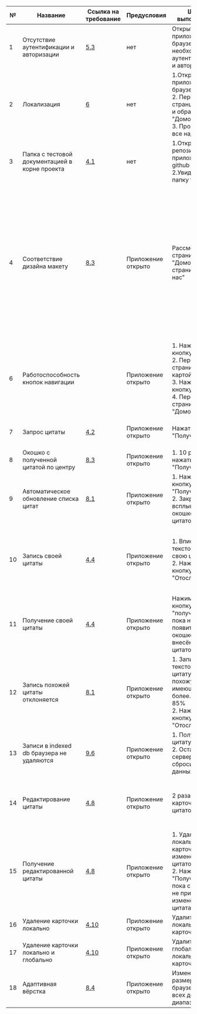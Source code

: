 | №  | Название                                       | Ссылка на требование                                                      | Предусловия        | Шаги выполнения                                                                                                               | Постусловия         | Ожидаемый результат                                                                                    | Фактический результат                                                                                                                                                                                                                                                                  | Статус     | Примечания |
|----|------------------------------------------------|---------------------------------------------------------------------------|--------------------|-------------------------------------------------------------------------------------------------------------------------------|---------------------|--------------------------------------------------------------------------------------------------------|----------------------------------------------------------------------------------------------------------------------------------------------------------------------------------------------------------------------------------------------------------------------------------------|------------|------------|
| 1  | Отсутствие аутентификации и авторизации        | [5.3](requirements-specification-testing.md#53-требования-к-безопасности) | нет                | Открыть приложение в браузере без необходимости аутентификации и авторизации                                                  | Закрыть приложение  | Приложение не требует аутентификации и авторизации                                                     | Приложение не требует аутентификации и авторизации                                                                                                                                                                                                                                     | Пройден    |            |                   
| 2  | Локализация                                    | [6](requirements-specification-testing.md#6-требования-к-локализации)     | нет                | 1.Открыть приложение в браузере <br/>2. Перейти на странцу "О нас" и обратно "Домой" <br/>3. Просмотреть все надписи          | Закрыть приложение  | Все надписи на русском языке                                                                           | Все надписи на русском языке                                                                                                                                                                                                                                                           | Пройден    |            |
| 3  | Папка с тестовой документацией в корне проекта | [4.1](requirements-specification-testing.md#41-user-story)                | нет                | 1.Открыть репозиторий приложения на github <br/>2.Увидеть папку test-docs                                                     | Закрыть репозиторий | Папка test-docs лежит в корне проекта в репозитории                                                    | Папка test-docs лежит в корне проекта в репозитория                                                                                                                                                                                                                                    | Пройден    |            |
| 4  | Соответствие дизайна  макету                   | [8.3](requirements-specification-testing.md#83-дизайн)                    | Приложение открыто | Рассмотреть страницу "Домой" и страницу "О нас"                                                                               | нет                 | На странице имеются кнопки и поля, указанные в макете                                                  | Отличия с макетом:<br/>1 На главной странице под карточками имеется кнопка обновления  <br/>2 Под текстовым полем есть предупреждение о количестве символов <br/>3. Такое же предупреждение есть при редактировании карточки <br/> 4. Нет крестика для удаления в карточках с цитатами | Не пройден |            |                   
| 6  | Работоспособность кнопок навигации             |                                                                           | Приложение открыто | 1. Нажать кнопку "О нас" <br/>2. Перейти на страницу с картой <br/>3. Нажать кнопку Домой <br/>4. Перейти на страницу "Домой" | нет                 | Навигация работает и кнопка, соответствующая текущей странице, неактивна                               | Навигация работает и кнопка, соответствующая текущей странице, неактивна                                                                                                                                                                                                               | Пройден    |            |                   
| 7  | Запрос цитаты                                  | [4.2](requirements-specification-testing.md#42-user-story)                | Приложение открыто | Нажать кнопку "Получить"                                                                                                      | нет                 | Появляется всплывающее окошко со случайной  цитатой                                                    | Появляется всплывающее окошко со случайной  цитатой                                                                                                                                                                                                                                    | Пройден    |            |                   
| 8  | Окошко с полученной цитатой по центру          | [8.3](requirements-specification-testing.md#83-дизайн)                    | Приложение открыто | 1. 10 раз нажать кнопку "Получить"                                                                                            | нет                 | По центру экрана всплывающее окошко                                                                    | По центру экрана всплывающее окошко                                                                                                                                                                                                                                                    | Пройден    |            |                   
| 9  | Автоматическое обновление списка цитат         | [8.1](requirements-specification-testing.md#81-бизнес-правила)            | Приложение открыто | 1. Нажать кнопку "Получить" <br/> 2. Закрыть всплывающее окошко с цитатой                                                     | нет                 | Список с карточками обновляется на экране автоматически                                                | Для обновления списка нужно нажать кнопку обновления под списком карточек                                                                                                                                                                                                              | Не пройден |            |                   
| 10 | Запись своей цитаты                            | [4.4](requirements-specification-testing.md#44-user-story)                | Приложение открыто | 1. Вписать в текстовое поле свою цитату<br/>2. Нажать кнопку "Отослать"                                                       | нет                 | 1. Появляется окошко с индикатором процесса сохранения<br/>2. Появляется окошко с надписью "сохранено" | 1. Появляется окошко с индикатором процесса сохранения<br/>2. Появляется окошко с надписью "сохранено"                                                                                                                                                                                 | Пройден    |            |                   
| 11 | Получение своей цитаты                         | [4.4](requirements-specification-testing.md#44-user-story)                | Приложение открыто | Нажимать кнопку "получить". пока не появиться окошко с ранее внесённой цитатой                                                | нет                 | Появляется окошко с ранее внесённой цитатой                                                            | Появляется окошко с ранее внесённой цитатой                                                                                                                                                                                                                                            | Пройден    |            |                   
| 12 | Запись похожей цитаты отклоняется              | [8.1](requirements-specification-testing.md#81-бизнес-правила)            | Приложение открыто | 1. Записать в текстовое поле цитату, похожую на имеющуюся более. чем на 85%<br/>2. Нажать кнопку "Отослать".                  | нет                 | Появляется окошко с предупреждением, что цитата слишком похожа на уже имеющуюся                        | Появляется окошко с предупреждением, что цитата слишком похожа на уже имеющуюся                                                                                                                                                                                                        | Пройден    |            |                   
| 13 | Записи в indexed db браузера не удаляются      | [9.6](requirements-specification-testing.md#96-база-данных)               | Приложение открыто | 1. Получить цитату<br/>2. Остановить сервер, сбросив базу данных                                                              | Запустить сервер    | Indexed db очищается                                                                                   | Записи в indexed db не удаляются, постоянно накапливаюясь                                                                                                                                                                                                                              | Не пройден |            |                   
| 14 | Редактирование цитаты                          | [4.8](requirements-specification-testing.md#48-user-story)                | Приложение открыто | 2 раза кликнуть карточку с цитатой                                                                                            | нет                 | Появляется всплывающее окошко с имеющейся цитатой, которую можно редактировать                         | Появляется всплывающее окошко с имеющейся цитатой, которую можно редактировать                                                                                                                                                                                                         | Пройден    |            |                   
| 15 | Получение редактированной цитаты               | [4.8](requirements-specification-testing.md#48-user-story)                | Приложение открыто | 1. Удалить локально карточку с изменённой цитатой <br/> 2. Нажимать "Получить", пока с сервера не придёт изменённая цитата    | нет                 | Появляется всплывающее окошко с изменённой цитатой                                                     | Появляется всплывающее окошко с изменённой цитатой                                                                                                                                                                                                                                     | Пройден    |            |                   
| 16 | Удаление карточки локально                     | [4.10](requirements-specification-testing.md#410-user-story)              | Приложение открыто | Удалить локально карточку                                                                                                     | нет                 | Цитата удаляется из indexeddb браузера                                                                 | Цитата удаляется из indexeddb                                                                                                                                                                                                                                                          | Пройден    |            |                   
| 17 | Удаление карточки локально и глобально         | [4.10](requirements-specification-testing.md#410-user-story)              | Приложение открыто | Удалить глобально и локально карточку                                                                                         | нет                 | Цитата удаляется из indexeddb браузера и базы данных на сервере                                        | Цитата удаляется из indexeddb браузера и базы данных на сервере                                                                                                                                                                                                                        | Пройден    |            |                   
| 18 | Адаптивная вёрстка                             | [8.4](requirements-specification-testing.md#84-ui-и-ux)                   | Приложение открыто | Изменить размер окна браузера во всех доступных диапазонах                                                                    | нет                 | Элементы интерфейса подстраиваются под размер экрана                                                   | Элементы интерфейса подстраиваются под размер экрана                                                                                                                                                                                                                                   | Пройден    |            |                   
